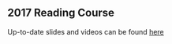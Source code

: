 ## 2017 Reading Course

Up-to-date slides and videos can be found [here](http://wavelab.uwaterloo.ca/slam)